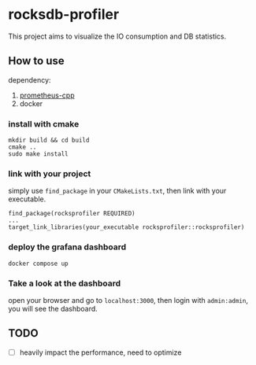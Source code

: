 # rocksdb-profiler
This project aims to visualize the IO consumption and DB statistics.

## How to use

dependency:
1. [prometheus-cpp](https://github.com/jupp0r/prometheus-cpp)
2. docker

### install with cmake
```
mkdir build && cd build
cmake ..
sudo make install
```

### link with your project
simply use `find_package` in your `CMakeLists.txt`, then link with your executable.
```
find_package(rocksprofiler REQUIRED)
...
target_link_libraries(your_executable rocksprofiler::rocksprofiler)
```

### deploy the grafana dashboard
```
docker compose up
```

### Take a look at the dashboard
open your browser and go to `localhost:3000`, then login with `admin:admin`, you will see the dashboard.


## TODO
- [ ] heavily impact the performance, need to optimize
